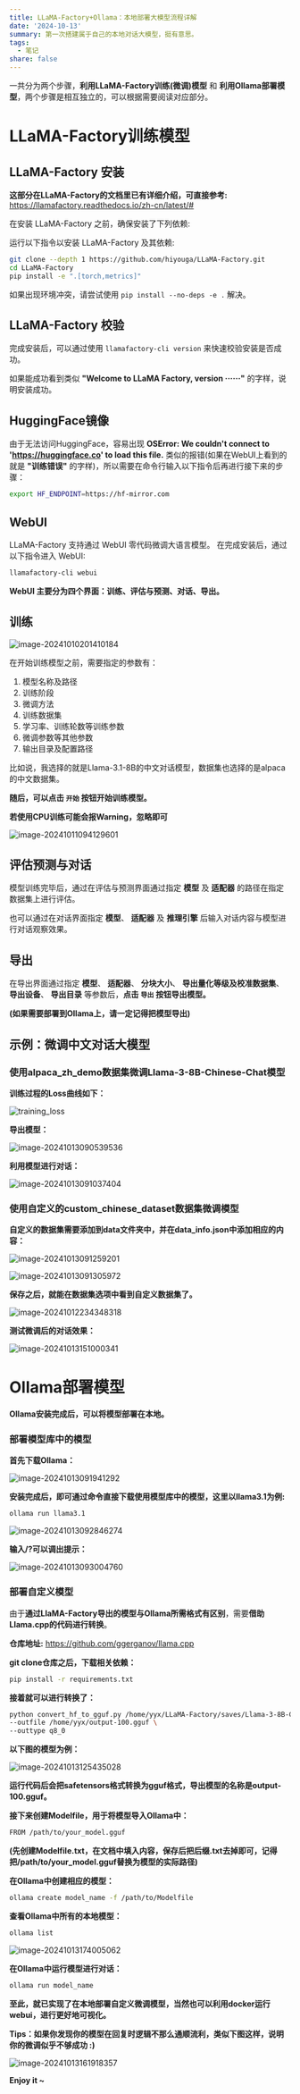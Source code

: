 ```yaml
---
title: LLaMA-Factory+Ollama：本地部署大模型流程详解
date: '2024-10-13'
summary: 第一次搭建属于自己的本地对话大模型，挺有意思。
tags:
  - 笔记
share: false
---
```


一共分为两个步骤，**利用LLaMA-Factory训练(微调)模型** 和 **利用Ollama部署模型**，两个步骤是相互独立的，可以根据需要阅读对应部分。

# LLaMA-Factory训练模型

## LLaMA-Factory 安装

**这部分在LLaMA-Factory的文档里已有详细介绍，可直接参考:** https://llamafactory.readthedocs.io/zh-cn/latest/#

在安装 LLaMA-Factory 之前，确保安装了下列依赖:

运行以下指令以安装 LLaMA-Factory 及其依赖:

```bash
git clone --depth 1 https://github.com/hiyouga/LLaMA-Factory.git
cd LLaMA-Factory
pip install -e ".[torch,metrics]"
```

如果出现环境冲突，请尝试使用 `pip install --no-deps -e .` 解决。

## LLaMA-Factory 校验

完成安装后，可以通过使用 `llamafactory-cli version` 来快速校验安装是否成功。

如果能成功看到类似 **"Welcome to LLaMA Factory, version ······"** 的字样，说明安装成功。

## HuggingFace镜像

由于无法访问HuggingFace，容易出现 **OSError: We couldn't connect to 'https://huggingface.co' to load this file.** 类似的报错(如果在WebUI上看到的就是 **"训练错误"** 的字样)，所以需要在命令行输入以下指令后再进行接下来的步骤：

```bash
export HF_ENDPOINT=https://hf-mirror.com
```

## WebUI

LLaMA-Factory 支持通过 WebUI 零代码微调大语言模型。 在完成安装后，通过以下指令进入 WebUI:

```bash
llamafactory-cli webui
```

**WebUI 主要分为四个界面：训练、评估与预测、对话、导出。**

## 训练

![image-20241010201410184](image-20241010201410184.png)

在开始训练模型之前，需要指定的参数有：

1. 模型名称及路径
2. 训练阶段
3. 微调方法
4. 训练数据集
5. 学习率、训练轮数等训练参数
6. 微调参数等其他参数
7. 输出目录及配置路径

比如说，我选择的就是Llama-3.1-8B的中文对话模型，数据集也选择的是alpaca的中文数据集。

**随后，可以点击 `开始` 按钮开始训练模型。**

**若使用CPU训练可能会报Warning，忽略即可**

![image-20241011094129601](image-20241011094129601.png)

## 评估预测与对话

模型训练完毕后，通过在评估与预测界面通过指定 **模型** 及 **适配器** 的路径在指定数据集上进行评估。

也可以通过在对话界面指定 **模型**、 **适配器** 及 **推理引擎** 后输入对话内容与模型进行对话观察效果。

## 导出

在导出界面通过指定 **模型**、 **适配器**、 **分块大小**、 **导出量化等级及校准数据集**、 **导出设备**、 **导出目录** 等参数后，**点击 `导出` 按钮导出模型。**

**(如果需要部署到Ollama上，请一定记得把模型导出)**

## 示例：微调中文对话大模型

### 使用alpaca_zh_demo数据集微调Llama-3-8B-Chinese-Chat模型

**训练过程的Loss曲线如下：**

![training_loss](training_loss.png)

**导出模型：**

![image-20241013090539536](image-20241013090539536.png)

**利用模型进行对话：**

![image-20241013091037404](image-20241013091037404.png)

### 使用自定义的custom_chinese_dataset数据集微调模型

**自定义的数据集需要添加到data文件夹中，并在data_info.json中添加相应的内容：**

![image-20241013091259201](image-20241013091259201.png)

![image-20241013091305972](image-20241013091305972.png)

**保存之后，就能在数据集选项中看到自定义数据集了。**

![image-20241012234348318](image-20241012234348318.png)

**测试微调后的对话效果：**

![image-20241013151000341](image-20241013151000341.png)

# Ollama部署模型

**Ollama安装完成后，可以将模型部署在本地。**

### 部署模型库中的模型

**首先下载Ollama：**

![image-20241013091941292](image-20241013091941292.png)

**安装完成后，即可通过命令直接下载使用模型库中的模型，这里以llama3.1为例:**

```bash
ollama run llama3.1
```

![image-20241013092846274](image-20241013092846274.png)

**输入/?可以调出提示：**

![image-20241013093004760](image-20241013093004760.png)

### 部署自定义模型

由于**通过LlaMA-Factory导出的模型与Ollama所需格式有区别**，需要**借助Llama.cpp的代码进行转换**。

**仓库地址:** https://github.com/ggerganov/llama.cpp

**git clone仓库之后，下载相关依赖：**

```bash
pip install -r requirements.txt
```

**接着就可以进行转换了：**

```bash
python convert_hf_to_gguf.py /home/yyx/LLaMA-Factory/saves/Llama-3-8B-Chinese-Chat/output-100 \
--outfile /home/yyx/output-100.gguf \
--outtype q8_0
```

**以下图的模型为例：**

![image-20241013125435028](image-20241013125435028.png)

**运行代码后会把safetensors格式转换为gguf格式，导出模型的名称是output-100.gguf。**

**接下来创建Modelfile，用于将模型导入Ollama中：**

```bash
FROM /path/to/your_model.gguf
```

**(先创建Modelfile.txt，在文档中填入内容，保存后把后缀.txt去掉即可，记得把/path/to/your_model.gguf替换为模型的实际路径)**

**在Ollama中创建相应的模型：**

```bash
ollama create model_name -f /path/to/Modelfile
```

**查看Ollama中所有的本地模型：**

```bash
ollama list
```

![image-20241013174005062](image-20241013174005062.png)

**在Ollama中运行模型进行对话：**

```bash
ollama run model_name
```

**至此，就已实现了在本地部署自定义微调模型，当然也可以利用docker运行webui，进行更好地可视化。**

**Tips：如果你发现你的模型在回复时逻辑不那么通顺流利，类似下图这样，说明你的微调似乎不够成功 :)**

![image-20241013161918357](image-20241013161918357.png)

**Enjoy it ~**